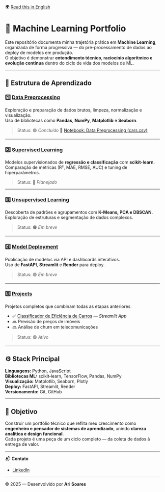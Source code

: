 🌍 [Read this in English](./README_en.md)

# 🧠 Machine Learning Portfolio

Este repositório documenta minha trajetória prática em **Machine Learning**, organizada de forma progressiva — do pré-processamento de dados ao deploy de modelos em produção.  
O objetivo é demonstrar **entendimento técnico, raciocínio algorítmico e evolução contínua** dentro do ciclo de vida dos modelos de ML.

---

## 📂 Estrutura de Aprendizado

### 1️⃣ [Data Preprocessing](./01_data-preprocessing)
Exploração e preparação de dados brutos, limpeza, normalização e visualização.  
Uso de bibliotecas como **Pandas**, **NumPy**, **Matplotlib** e **Seaborn**.  
> Status: 🟢 *Concluído*
> 🔗 [Notebook: Data Preprocessing (cars.csv)](./01_data_preprocessing/data_preprocessing_cars.ipynb)


---

### 2️⃣ [Supervised Learning](./02_supervised-learning)
Modelos supervisionados de **regressão e classificação** com **scikit-learn**.  
Comparação de métricas (R², MAE, RMSE, AUC) e tuning de hiperparâmetros.  
> Status: 🔵 *Planejado*

---

### 3️⃣ [Unsupervised Learning](./03_unsupervised-learning)
Descoberta de padrões e agrupamentos com **K-Means, PCA e DBSCAN**.  
Exploração de estruturas e segmentação de dados complexos.  
> Status: 🟠 *Em breve*

---

### 4️⃣ [Model Deployment](./04_model-deployment)
Publicação de modelos via API e dashboards interativos.  
Uso de **FastAPI**, **Streamlit** e **Render** para deploy.  
> Status: 🟣 *Em breve*

---

### 5️⃣ [Projects](./05_projects)
Projetos completos que combinam todas as etapas anteriores.  
- ✅ [Classificador de Eficiência de Carros](https://car-efficiency-app-by-ari-soares.streamlit.app/) — *Streamlit App*  
- 🔜 Previsão de preços de imóveis  
- 🔜 Análise de churn em telecomunicações  
> Status: 🟢 *Ativo*

---

## ⚙️ Stack Principal
**Linguagens:** Python, JavaScript  
**Bibliotecas ML:** scikit-learn, TensorFlow, Pandas, NumPy  
**Visualização:** Matplotlib, Seaborn, Plotly  
**Deploy:** FastAPI, Streamlit, Render  
**Versionamento:** Git, GitHub

---

## 🎯 Objetivo
Construir um portfólio técnico que reflita meu crescimento como **engenheiro e pensador de sistemas de aprendizado**, unindo **clareza analítica e design funcional**.  
Cada projeto é uma peça de um ciclo completo — da coleta de dados à entrega de valor.

---

📬 **Contato**
- [LinkedIn](https://www.linkedin.com/in/ari-soares/)
---

© 2025 — Desenvolvido por **Ari Soares**
